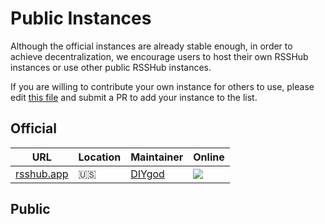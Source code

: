 # Public Instances

Although the official instances are already stable enough, in order to achieve decentralization, we encourage users to host their own RSSHub instances or use other public RSSHub instances.

If you are willing to contribute your own instance for others to use, please edit [this file](https://github.com/DIYgod/RSSHub/tree/master/website/src/components/InstanceList.tsx) and submit a PR to add your instance to the list.

## Official

| URL | Location | Maintainer | Online |
| --- | --- | --- | --- |
| [rsshub.app](https://rsshub.moeyy.cn) | 🇺🇸 | [DIYgod](https://diygod.cc) | ![](https://img.shields.io/website.svg?label=&url=https://rsshub.moeyy.cn/test/cache) |

## Public

<InstanceList />
